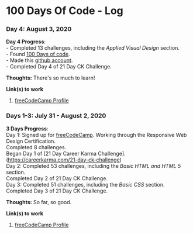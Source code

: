 # 100 Days Of Code - Log<br>
<!--
### Day 5: August 4, 2020 <br>

**Day 5 Progress**: <br>

	- Discovered CodePen, thanks to this challenge.<br>
	- Watched a few videos about code related things (which I am counting because sitting through a video is harder for me than working through code challenges).<br>

**Thoughts:** There's so much to learn!<br>

**Link(s) to work**<br>
1. [freeCodeCamp Profile](https://www.freecodecamp.org/grttyjwnchzstk)<br>

-->

### Day 4: August 3, 2020 <br>

**Day 4 Progress**: <br>
	- Completed 13 challenges, including the *Applied Visual Design* section.<br>
	- Found [100 Days of code](https://www.100daysofcode.com/).<br>
	- Made this [github account](https://github.com/Grttyjwnchzstk/100-days-of-code).<br>
	- Completed Day 4 of 21 Day CK Challenge.<br>

**Thoughts:** There's so much to learn!<br>

**Link(s) to work**<br>
1. [freeCodeCamp Profile](https://www.freecodecamp.org/grttyjwnchzstk)<br>



### Days 1-3: July 31 - August 2, 2020 

**3 Days Progress**: <br>
	Day 1:	Signed up for [freeCodeCamp](https://freecodecamp.org/). Working through the Responsive Web Design Certification. <br>
		Completed 8 challenges. <br>
           	Began Day 1 of [21 Day Career Karma Challenge].(https://careerkarma.com/21-day-ck-challenge)<br>
	Day 2:	Completed 53 challenges, including the *Basic HTML and HTML 5* section.<br>
		Completed Day 2 of 21 Day CK Challenge.<br>
	Day 3:	Completed 51 challenges, including the *Basic CSS* section.<br>
		Completed Day 3 of 21 Day CK Challenge.<br>

**Thoughts:** So far, so good. <br>

**Link(s) to work**<br>
1. [freeCodeCamp Profile](https://www.freecodecamp.org/grttyjwnchzstk)<br>
